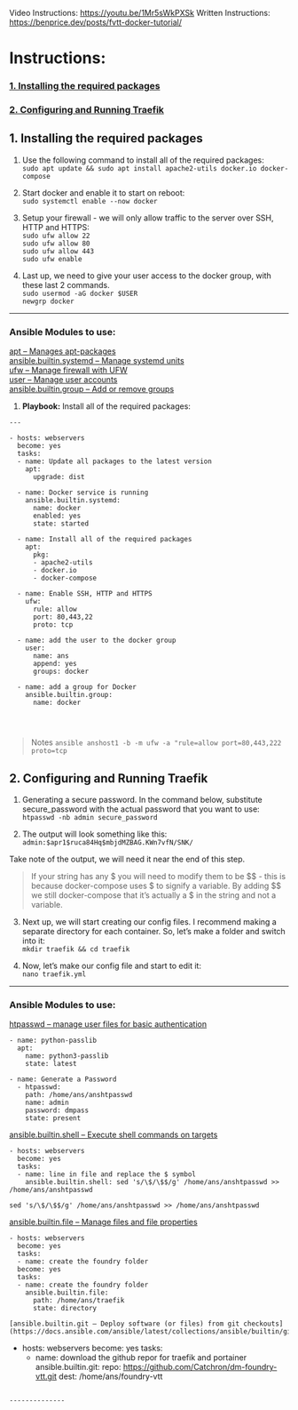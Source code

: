 Video Instructions: https://youtu.be/1Mr5sWkPXSk
Written Instructions: https://benprice.dev/posts/fvtt-docker-tutorial/

# Instructions:
### [1. Installing the required packages]()
### [2. Configuring and Running Traefik]()

## 1. Installing the required packages

1. Use the following command to install all of the required packages:<br>
``sudo apt update && sudo apt install apache2-utils docker.io docker-compose``<br>

2. Start docker and enable it to start on reboot:<br>
``sudo systemctl enable --now docker``<br>

3. Setup your firewall - we will only allow traffic to the server over SSH, HTTP and HTTPS:<br>
``sudo ufw allow 22``<br>
``sudo ufw allow 80``<br>
``sudo ufw allow 443``<br>
``sudo ufw enable``<br>

5. Last up, we need to give your user access to the docker group, with these last 2 commands.<br>
``sudo usermod -aG docker $USER``<br>
``newgrp docker``<br>

----------------
### Ansible Modules to use:<br>
[apt – Manages apt-packages](https://docs.ansible.com/ansible/2.9/modules/apt_module.html#apt-module)<br>
[ansible.builtin.systemd – Manage systemd units](https://docs.ansible.com/ansible/latest/collections/ansible/builtin/systemd_module.html)<br>
[ufw – Manage firewall with UFW](https://docs.ansible.com/ansible/2.9/modules/ufw_module.html#ufw-module)<br>
[user – Manage user accounts](https://docs.ansible.com/ansible/2.9/modules/user_module.html#user-module)<br>
[ansible.builtin.group – Add or remove groups](https://docs.ansible.com/ansible/latest/collections/ansible/builtin/group_module.html)<br>

1. **Playbook:** Install all of the required packages:<br>



```
---

- hosts: webservers
  become: yes
  tasks:
  - name: Update all packages to the latest version
    apt:
      upgrade: dist

  - name: Docker service is running
    ansible.builtin.systemd:
      name: docker
      enabled: yes
      state: started

  - name: Install all of the required packages
    apt:
      pkg:
      - apache2-utils
      - docker.io
      - docker-compose

  - name: Enable SSH, HTTP and HTTPS
    ufw:
      rule: allow
      port: 80,443,22
      proto: tcp

  - name: add the user to the docker group
    user:
      name: ans
      append: yes
      groups: docker

  - name: add a group for Docker
    ansible.builtin.group:
      name: docker




```
> Notes
``ansible anshost1 -b -m ufw -a "rule=allow port=80,443,222 proto=tcp``


## 2. Configuring and Running Traefik

1. Generating a secure password. In the command below, substitute secure_password with the actual password that you want to use:<br>
``htpasswd -nb admin secure_password``<br>

2. The output will look something like this:<br>
``admin:$apr1$ruca84Hq$mbjdMZBAG.KWn7vfN/SNK/``<br>

Take note of the output, we will need it near the end of this step.<br>
> If your string has any $ you will need to modify them to be $$ - this is because docker-compose uses $ to signify a variable. By adding $$ we still docker-compose that it’s actually a $ in the string and not a variable.

3. Next up, we will start creating our config files. I recommend making a separate directory for each container. So, let’s make a folder and switch into it:<br>
``mkdir traefik && cd traefik``<br>

4. Now, let’s make our config file and start to edit it:<br>
``nano traefik.yml``<br>

-----------
### Ansible Modules to use:<br>
[htpasswd – manage user files for basic authentication](https://docs.ansible.com/ansible/2.9/modules/htpasswd_module.html#htpasswd-module)

```
- name: python-passlib
  apt:
    name: python3-passlib
    state: latest

- name: Generate a Password
  - htpasswd:
    path: /home/ans/anshtpasswd
    name: admin
    password: dmpass
    state: present
```
[ansible.builtin.shell – Execute shell commands on targets](https://docs.ansible.com/ansible/latest/collections/ansible/builtin/shell_module.html)
```
- hosts: webservers
  become: yes
  tasks:
  - name: line in file and replace the $ symbol
    ansible.builtin.shell: sed 's/\$/\$$/g' /home/ans/anshtpasswd >> /home/ans/anshtpasswd
```

``sed 's/\$/\$$/g' /home/ans/anshtpasswd >> /home/ans/anshtpasswd``

[ansible.builtin.file – Manage files and file properties](https://docs.ansible.com/ansible/latest/collections/ansible/builtin/file_module.html)

```
- hosts: webservers
  become: yes
  tasks:
  - name: create the foundry folder
  become: yes
  tasks:
  - name: create the foundry folder
    ansible.builtin.file:
      path: /home/ans/traefik
      state: directory

[ansible.builtin.git – Deploy software (or files) from git checkouts](https://docs.ansible.com/ansible/latest/collections/ansible/builtin/git_module.html)

```
- hosts: webservers
  become: yes
    tasks:
    - name: download the github repor for traefik and portainer
      ansible.builtin.git:
        repo: https://github.com/Catchron/dm-foundry-vtt.git
        dest: /home/ans/foundry-vtt
```

--------------
